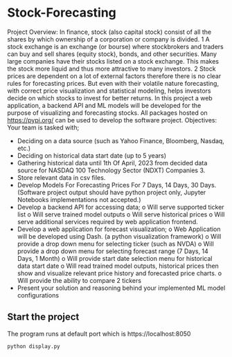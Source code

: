 # Stock-Forecasting
Project Overview:
In finance, stock (also capital stock) consist of all the shares by which ownership of a corporation or company
is divided. 1 A stock exchange is an exchange (or bourse) where stockbrokers and traders can buy and sell shares
(equity stock), bonds, and other securities. Many large companies have their stocks listed on a stock exchange. This
makes the stock more liquid and thus more attractive to many investors. 2 Stock prices are dependent on a lot of
external factors therefore there is no clear rules for forecasting prices. But even with their volatile nature forecasting,
with correct price visualization and statistical modeling, helps investors decide on which stocks to invest for better
returns.
In this project a web application, a backend API and ML models will be developed for the purpose of
visualizing and forecasting stocks. All packages hosted on https://pypi.org/ can be used to develop the software
project.
Objectives:
Your team is tasked with;
  - Deciding on a data source (such as Yahoo Finance, Bloomberg, Nasdaq, etc.)
  - Deciding on historical data start date (up to 5 years)
  - Gathering historical data until 1th Of April, 2023 from decided data source for NASDAQ 100
Technology Sector (NDXT) Companies 3.
  - Store relevant data in csv files.
  - Develop Models For Forecasting Prices For 7 Days, 14 Days, 30 Days. (Software project output should have python project only, Jupyter Notebooks implementations not accepted.)
- Develop a backend API for accessing data;
  o Will serve supported ticker list
  o Will serve trained model outputs
  o Will serve historical prices
  o Will serve additional services required by web application frontend.
- Develop a web application for forecast visualization;
  o Web Application will be developed using Dash. (a python visualization framework)
  o Will provide a drop down menu for selecting ticker (such as NVDA)
  o Will provide a drop down menu for selecting forecast range (7 Days, 14 Days, 1 Month)
  o Will provide start date selection menu for historical data start date
  o Will read trained model outputs, historical prices then show and visualize relevant price history and forecasted price charts.
  o Will provide the ability to compare 2 tickers
- Present your solution and reasoning behind your implemented ML model configurations


## Start the project
The program runs at default port which is https://localhost:8050

```
python display.py
```
